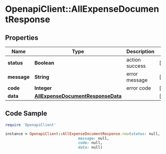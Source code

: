 # OpenapiClient::AllExpenseDocumentResponse

## Properties

Name | Type | Description | Notes
------------ | ------------- | ------------- | -------------
**status** | **Boolean** | action success | [optional] 
**message** | **String** | error message | [optional] 
**code** | **Integer** | error code | [optional] 
**data** | [**AllExpenseDocumentResponseData**](AllExpenseDocumentResponseData.md) |  | [optional] 

## Code Sample

```ruby
require 'OpenapiClient'

instance = OpenapiClient::AllExpenseDocumentResponse.new(status: null,
                                 message: null,
                                 code: null,
                                 data: null)
```


